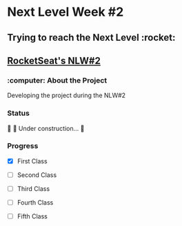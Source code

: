 <h1> Next Level Week #2</h1> 
<h2> Trying to reach the Next Level :rocket: </h2>

<a href="https://nextlevelweek.com/inscricao/2">RocketSeat's NLW#2</a>
-----------------------------------------------------------------------------------------------------
<h3> :computer: About the Project </h3>
<p> Developing the project during the NLW#2 </p>

<h3> Status </h3>
<p> 🚧  🚀 Under construction...  🚧 </p>

### Progress
- [x] First Class
- [ ] Second Class
- [ ] Third Class
- [ ] Fourth Class
- [ ] Fifth Class


